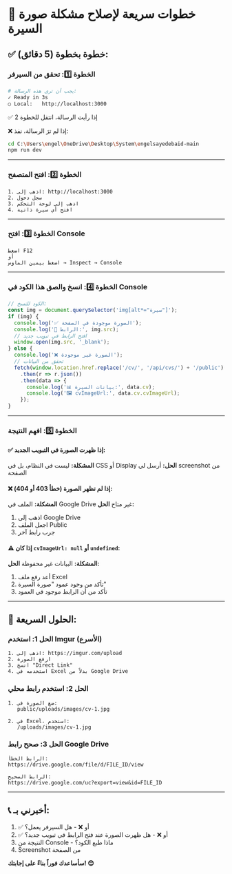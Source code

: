 # 🚀 خطوات سريعة لإصلاح مشكلة صورة السيرة

## ✅ خطوة بخطوة (5 دقائق):

### الخطوة 1️⃣: تحقق من السيرفر
```bash
# يجب أن ترى هذه الرسالة:
✓ Ready in 3s
○ Local:   http://localhost:3000
```
✅ إذا رأيت الرسالة، انتقل للخطوة 2

❌ إذا لم ترَ الرسالة، نفذ:
```bash
cd C:\Users\engel\OneDrive\Desktop\System\engelsayedebaid-main
npm run dev
```

---

### الخطوة 2️⃣: افتح المتصفح
```
1. اذهب إلى: http://localhost:3000
2. سجل دخول
3. اذهب إلى لوحة التحكم
4. افتح أي سيرة ذاتية
```

---

### الخطوة 3️⃣: افتح Console
```
اضغط F12
أو
اضغط بيمين الماوس → Inspect → Console
```

---

### الخطوة 4️⃣: انسخ والصق هذا الكود في Console
```javascript
// الكود للنسخ:
const img = document.querySelector('img[alt*="سيرة"]');
if (img) {
  console.log('✅ الصورة موجودة في الصفحة');
  console.log('📍 الرابط:', img.src);
  // افتح الرابط في تبويب جديد
  window.open(img.src, '_blank');
} else {
  console.log('❌ الصورة غير موجودة');
  // تحقق من البيانات
  fetch(window.location.href.replace('/cv/', '/api/cvs/') + '/public')
    .then(r => r.json())
    .then(data => {
      console.log('📊 بيانات السيرة:', data.cv);
      console.log('🖼️ cvImageUrl:', data.cv.cvImageUrl);
    });
}
```

---

### الخطوة 5️⃣: افهم النتيجة

#### ✅ إذا ظهرت الصورة في التبويب الجديد:
**المشكلة:** ليست في النظام، بل في CSS أو Display
**الحل:** أرسل لي screenshot من الصفحة

#### ❌ إذا لم تظهر الصورة (خطأ 403 أو 404):
**المشكلة:** الملف في Google Drive غير متاح
**الحل:** 
1. اذهب إلى Google Drive
2. اجعل الملف Public
3. جرب رابط آخر

#### ⚠️ إذا كان `cvImageUrl: null` أو `undefined`:
**المشكلة:** البيانات غير محفوظة
**الحل:**
1. أعد رفع ملف Excel
2. تأكد من وجود عمود "صورة السيرة"
3. تأكد من أن الرابط موجود في العمود

---

## 🎯 الحلول السريعة:

### الحل 1: استخدم Imgur (الأسرع)
```
1. اذهب إلى: https://imgur.com/upload
2. ارفع الصورة
3. انسخ "Direct Link"
4. استخدمه في Excel بدلاً من Google Drive
```

### الحل 2: استخدم رابط محلي
```
1. ضع الصورة في:
   public/uploads/images/cv-1.jpg

2. في Excel، استخدم:
   /uploads/images/cv-1.jpg
```

### الحل 3: صحح رابط Google Drive
```
الرابط الخطأ:
https://drive.google.com/file/d/FILE_ID/view

الرابط الصحيح:
https://drive.google.com/uc?export=view&id=FILE_ID
```

---

## 📞 أخبرني بـ:

1. ✅ أو ❌ - هل السيرفر يعمل؟
2. ✅ أو ❌ - هل ظهرت الصورة عند فتح الرابط في تبويب جديد؟
3. النتيجة من Console - ماذا طبع الكود؟
4. Screenshot من الصفحة

**سأساعدك فوراً بناءً على إجابتك! 😊**

